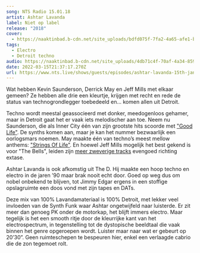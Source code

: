 ```yaml
---
song: NTS Radio 15.01.18
artist: Ashtar Lavanda
label: Niet op label
release: "2018"
cover:
  - https://naaktinbad.b-cdn.net/site_uploads/bdfd075f-7fa2-4a65-afe1-b3fbd0f9ecb0.jpeg
tags:
  - Electro
  - Detroit techno
audio: https://naaktinbad.b-cdn.net/site_uploads/4db71c4f-70af-4a34-859e-54ec43888925.m4a
date: 2022-03-15T21:37:17.270Z
url: https://www.nts.live/shows/guests/episodes/ashtar-lavanda-15th-january-2018
---
```

Wat hebben Kevin Saunderson, Derrick May en Jeff Mills met elkaar gemeen? Ze hebben alle drie een kleurtje, krijgen met recht en rede de status van technogrondlegger toebedeeld en… komen allen uit Detroit.  

Techno wordt meestal geassocieerd met donker, meedogenloos gehamer, maar in Detroit gaat het er vaak iets melodischer aan toe. Neem nu Saunderson, die als Inner City één van zijn grootste hits scoorde met ["Good Life"](https://www.youtube.com/watch?v=KJxJxr9RlKM). De synths komen aan, maar je kan het nummer bezwaarlijk een oorlogsmars noemen. May maakte één van techno’s meest mellow anthems: ["Strings Of Life"](https://www.youtube.com/watch?v=rFQZndywOR4). En hoewel Jeff Mills mogelijk het best gekend is voor "The Bells", leiden zijn [meer zweverige tracks](https://www.youtube.com/watch?v=CRuAsP_T120) evengoed richting extase. 

Ashtar Lavanda is ook afkomstig uit The D. Hij maakte een hoop techno en electro in de jaren ’90 maar brak nooit echt door. Goed op weg dus om nobel onbekend te blijven, tot Jimmy Edgar ergens in een stoffige opslagruimte een doos vond met zijn tapes en DATs. 

Deze mix van 100% Lavandamateriaal is 100% Detroit, met lekker veel invloeden van de Synth Funk waar Ashtar ongetwijfeld naar luisterde. Er zit meer dan genoeg PK onder de motorkap, het blijft immers electro. Maar tegelijk is het een smooth ritje door de kleurrijke kant van het electrospectrum, in tegenstelling tot de dystopische beeldtaal die vaak binnen het genre opgeroepen wordt. Luister maar naar wat er gebeurt op 20’30”. Geen ruimteschepen te bespeuren hier, enkel een verlaagde cabrio die de zon tegemoet rolt.